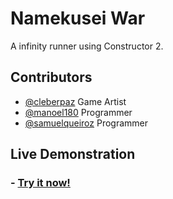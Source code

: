 # Namekusei War

A infinity runner using Constructor 2.


## Contributors 

- <a href="https://github.com/cleberpaz" target="_blank">@cleberpaz</a> Game Artist
- <a href="https://github.com/manoel180" target="_blank">@manoel180</a> Programmer
- <a href="https://github.com/SamuelQueiroz" target="_blank">@samuelqueiroz</a> Programmer




## Live Demonstration

<h3> - <a href="https://manoel180.github.io/namekuseiwar/" target="_blank">Try it now!</a></h3>
